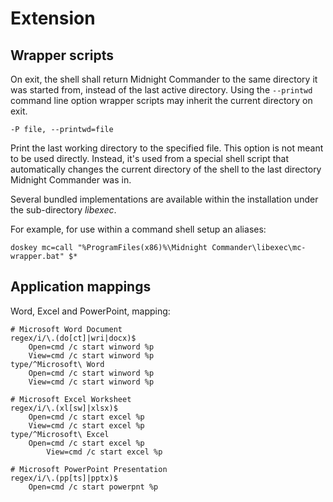 # Extension

## Wrapper scripts

On exit, the shell shall return Midnight Commander to the same directory it was started from, instead of the last active directory.
Using the ```--printwd``` command line option wrapper scripts may inherit the current directory on exit.

```
-P file, --printwd=file
```

Print the last working directory to the specified file.  This option is not meant to be used directly.  Instead, it's used from a special shell script that automatically changes the current directory of the shell to the last directory Midnight Commander was in. 

Several bundled implementations are available within the installation under the sub-directory _libexec_.

For example, for use within a command shell setup an aliases:

```
doskey mc=call "%ProgramFiles(x86)%\Midnight Commander\libexec\mc-wrapper.bat" $*
```

## Application mappings

Word, Excel and PowerPoint, mapping:

```
# Microsoft Word Document
regex/i/\.(do[ct]|wri|docx)$
	Open=cmd /c start winword %p
	View=cmd /c start winword %p
type/^Microsoft\ Word
	Open=cmd /c start winword %p
	View=cmd /c start winword %p

# Microsoft Excel Worksheet
regex/i/\.(xl[sw]|xlsx)$
	Open=cmd /c start excel %p
	View=cmd /c start excel %p
type/^Microsoft\ Excel
	Open=cmd /c start excel %p
        View=cmd /c start excel %p

# Microsoft PowerPoint Presentation
regex/i/\.(pp[ts]|pptx)$
	Open=cmd /c start powerpnt %p
```

